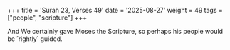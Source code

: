 +++
title = 'Surah 23, Verses 49'
date = '2025-08-27'
weight = 49
tags = ["people", "scripture"]
+++

And We certainly gave Moses the Scripture, so perhaps his people would be ˹rightly˺ guided.